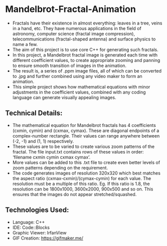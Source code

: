 # Mandelbrot-Fractal-Animation

- Fractals have their existence in almost everything: leaves in a tree, veins in a hand, etc. They have numerous applications in the field of astronomy, computer science (fractal image compression), telecommunications (fractal-shaped antenna) and surface physics to name a few.
- The aim of this project is to use core C++ for generating such fractals.
- In this project, a Mandelbrot fractal image is generated each time with different coefficient values, to create appropriate zooming and panning to ensure smooth transition of images in the animation.
- The result is, a series of .ppm image files, all of which can be converted to .jpg and further combined using any video maker to form an animation.
- This simple project shows how mathematical equations with minor adjustments in the coefficient values, combined with any coding language can generate visually appealing images.

Technical Details:
  -
  - The mathematical equation for Mandelbrot fractals has 4 coefficients (cxmin, cymin) and (cxmax, cymax). These are diagonal endpoints of a complex-number rectangle. Their values can range anywhere between (-2, -1) and (1, 1) respectively.
  - These values are to be varied to create various zoom patterns of the fractal. The file input.txt contains rows of these values in   order: ‘filename  cxmin  cymin  cxmax  cymax’.
  - More values can be added to this .txt file to create even better levels of zoom patterns depending on the requirement.
  - The code generates images of resolution 320x320 which best matches the aspect ratio (cxmax-cxmin)/(cymax-cymin) for each value. The resolution must be a multiple of this ratio. Eg. If this ratio is 1.8, the resolution can be 1800x1000, 3600x2000, 900x500 and so on. This ensures that the images do not appear stretched/squashed.

Technologies Used:
  -
  - Language: C++
  - IDE: Code::Blocks
  - Graphic Viewer: IrfanView
  - GIF Creation: https://gifmaker.me/
